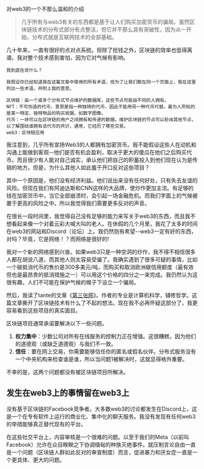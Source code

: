 对web3的一个不那么温和的介绍

> 几乎所有与web3有关的东西都是基于让人们购买加密货币的骗局。虽然区块链技术的分布式部分有点整洁，但它并不那么具有突破性，因为从一开始，分布式就是互联网技术的全部基础。

几十年来，一直有很好的点对点系统。但除了抢钱之外，区块链的效率也低得离谱。我对整个技术感到害怕，因为它对气候有影响。

```
我到底在说什么？

我假设你已经知道我在这篇文章中使用的所有术语，但为了让我们都在同一个页面上，我在这里列出一些术语，并附上我的意思。

区块链：由一个或多个分布式节点维护的数据库，这些节点可能由不同的人拥有。
NFT：不可伪造的代币，意思是指一种独特的代币，因此不能用另一种代币代替。最为人所知的是某一特定、独特物品的购买收据，如数字图像。
代币：一块可以在区块链的用户之间拥有和传递的数据。维护区块链的节点可以轮询其他节点，以了解围绕谁拥有该代币的共识，通常，它经历了哪些交易。
web3：区块链应用
```

我注意到，几乎所有宣扬Web3的人都拥有加密货币。我不能假设这些人在动机和沟通上能做到客观--他们是否有机会盈利，取决于更大的傻瓜在他们之后购买代币。而且很少有人能对自己诚实，承认他们把自己的积蓄投入到他们现在认为是传销的地方。但是，为什么其他人如此羞于开口反对这些项目？

其中一个原因是，他们没有经济利益。他们说出来没有任何好处，只有失去友谊的风险。但现在我们有阿迪达斯和CNN这样的大品牌，使炒作更加主流。有足够的钱在加密货币中，当它全部崩溃时，会引起一场金融危机。而我们字面上的气候被置于更高的风险之中。所以我觉得我们需要更多反对的声音。

在很长一段时间里，我觉得自己没有足够的能力来写关于web3的东西，而且我不想看起来像一个对着云彩大喊大叫的老人。在休假的几个月里，我花了太多的时间在web3的网站和Discord（论坛）上。我仍然抱有希望--web3一定有好的东西，对吗？毕竟，它是网络！？而网络是很好的!

我对一个新的网络感到兴奋。如果web3只是一种空洞的炒作，我不得不相信很多人都在胡说八道，而其他人则太容易受骗了。我确实遇到了很多可疑的事情，比如一个碳抵消代币的售价是300多美元/吨，而购买和取消欧洲碳信用额度（最有效但也是最昂贵的抵消措施之一）可以用这个价格的四分之一来完成。我仍然认为这很有趣，人们不可能在保护气候的幌子下设立一个骗局。

然后，我读了tante的文章《[第三张网](https://tante.cc/2021/12/17/the-third-web)》。作者的专业是计算机科学，辅修哲学。这篇文章撕开了区块链技术有什么了不起的想法。现在我不必再怀疑这部分了，我更容易看到这些项目的真实面目。

区块链项目通常承诺要解决以下一些问题。

1. **权力集中**：少数公司对所有在线服务的控制力正在增强。这很糟糕，因为他们的道德观（或缺乏道德观）与我们不一致。
2. **信任**：要在网上交易，你需要能够信任你的匿名或假名伙伴。分布式服务没有一个中央机构来检查谁是谁，所以当问题1被解决时，这就显得格外重要。

不幸的是，这两个问题都没有被区块链项目所解决。

## 发生在web3上的事情留在web3上

没有基于区块链的Facebook竞争者。大多数web3的讨论都发生在Discord上，这是一个在专有软件上运行的商业化、集中化的聊天服务。我没有发现有任何web3的举措能够真正替代现有的平台。

在这些社交平台上，内容审核是一个很难的问题。以至于我们的Meta（以前叫Facebook）允许在众目睽睽之下协调缅甸的种族灭绝事件。就压制言论自由一直是一个问题（区块链人群如此反对的审查制度）而言，促进暴力和厌女症一直是一个更具体、更大的问题。

